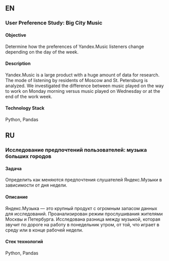 ## EN 

### User Preference Study: Big City Music

#### Objective
Determine how the preferences of Yandex.Music listeners change depending on the day of the week.

#### Description
Yandex.Music is a large product with a huge amount of data for research.
The mode of listening by residents of Moscow and St. Petersburg is analyzed.
We investigated the difference between music played on the way to work on Monday morning versus music played on Wednesday or at the end of the work week.

#### Technology Stack
Python, Pandas

## RU 

### Исследование предпочтений пользователей: музыка больших городов

#### Задача
Определить как меняются предпочтения слушателей Яндекс.Музыки в зависимости от дня недели.

#### Описание
Яндекс.Музыка — это крупный продукт с огромным запасом данных для исследований. 
Проанализирован режим прослушивания жителями Москвы и Петербурга.
Исследована разница между музыкой, которая звучит по дороге на работу в понедельник утром, от той, что играет в среду или в конце рабочей недели.

#### Стек технологий
Python, Pandas
